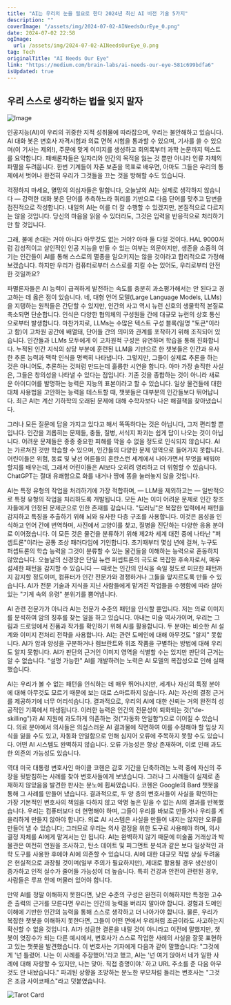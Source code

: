```yaml
---
title: "AI는 우리의 눈을 필요로 한다 2024년 최신 AI 비전 기술 5가지"
description: ""
coverImage: "/assets/img/2024-07-02-AINeedsOurEye_0.png"
date: 2024-07-02 22:58
ogImage:
  url: /assets/img/2024-07-02-AINeedsOurEye_0.png
tag: Tech
originalTitle: "AI Needs Our Eye"
link: "https://medium.com/brain-labs/ai-needs-our-eye-581c699bdfa6"
isUpdated: true
---
```


## 우리 스스로 생각하는 법을 잊지 말자

![Image](/assets/img/2024-07-02-AINeedsOurEye_0.png)

인공지능(AI)이 우리의 귀중한 지적 성취물에 따라잡으며, 우리는 불안해하고 있습니다. AI 대화 봇은 변호사 자격시험과 의료 면허 시험을 통과할 수 있으며, 기사를 쓸 수 있으며(이 기사는 제외!), 주문에 맞게 이미지를 생성하고 회의록부터 과학 논문까지 텍스트를 요약합니다. 패배론자들은 일자리와 인간의 목적을 잃는 것 뿐만 아니라 인류 자체의 파멸을 두려웁니다. 한번 기계들이 자존 보존을 목표로 배우면, 아마도 그들은 우리의 통제에서 벗어나 완전히 우리가 그것들을 끄는 것을 방해할 수도 있습니다.

걱정하지 마세요, 멸망의 의심자들은 말합니다, 오늘날의 AI는 실제로 생각하지 않습니다 — 강력한 대화 봇은 단어를 추측하느라 쿼리를 기반으로 다음 단어를 맞추고 답변을 점진적으로 작성합니다. 내일의 AI는 이를 더 잘 수행할 수 있겠지만, 본질적으로 다르지는 않을 것입니다. 당신의 마음을 읽을 수 있더라도, 그것은 입력을 반응적으로 처리하기만 할 것입니다.

<div class="content-ad"></div>

그래, 불에 손대는 거야 아니다 아무것도 없는 거야? 아마 둘 다일 것이다. HAL 9000처럼 감성적이고 살인적인 인공 지능을 만들 수 있는 여부는 의문이지만, 생존을 소중히 여기는 인간들이 AI를 통해 스스로의 멸종을 일으키지는 않을 것이라고 합리적으로 가정해 보겠습니다. 하지만 우리가 컴퓨터로부터 스스로를 지킬 수는 있어도, 우리로부터 안전한 것일까요?

파멸론자들은 AI 능력이 급격하게 발전하는 속도를 충분히 과소평가해서는 안 된다고 경고하는 데 옳은 점이 있습니다. 네, 대형 언어 모델(Large Language Models, LLMs)을 지탱하는 원칙들은 간단할 수 있지만, 인간의 사고 역시 뉴런 신호의 생물학적 본질로 축소되면 단순합니다. 인식은 다양한 협의체의 구성원들 간에 대규모 뉴런의 상호 통신으로부터 발생합니다. 마찬가지로, LLMs는 수많은 텍스트 구성 블록(일명 "토큰"이라고 함)이 고차원 공간에 배열돼, 단어들 간의 의미와 관계를 포착하기 위해 조직되어 있습니다. 인간들과 LLMs 모두에게 이 고차원적 구성은 유연하며 학습을 통해 진화합니다. 누적된 인간 지식의 상당 부분에 훈련된 LLM을 기반으로 한 챗봇들은 인간과 유사한 추론 능력과 맥락 인식을 명백히 나타냅니다. 그렇지만, 그들이 실제로 추론을 하는 것은 아니어도, 추론하는 것처럼 만드는데 훌륭한 시연을 합니다. 아마 가장 솔직한 사실은, 그들은 창의성을 나타낼 수 있다는 점입니다. 기존 것을 종합하는 것이 아니라 새로운 아이디어를 발명하는 능력은 지능의 표본이라고 할 수 있습니다. 일상 물건들에 대한 대체 사용법을 고안하는 능력을 테스트할 때, 챗봇들은 대부분의 인간들보다 뛰어납니다. 최근 AI는 계산 기하학의 오래된 문제에 대해 수학자보다 나은 해결책을 찾아냈습니다.

그러나 모든 질문에 답을 가지고 있다고 해서 똑똑하다는 것은 아닙니다, 그저 편리할 뿐입니다. 인간을 괴롭히는 문제들, 충돌, 질병, 서식지 파괴는 쉽게 답이 나오는 것이 아닙니다. 어려운 문제들은 종종 중요한 피해를 막을 수 없을 정도로 인식되지 않습니다. AI는 가르쳐진 것만 학습할 수 있으며, 인간들의 다양한 문제 영역으로 들어가지 못합니다. 어린이들은 위험, 동료 및 낯선 어른들의 혼란스런 세계에서 나아가면서 무엇을 배워야 할지를 배우는데, 그래서 어린이들은 AI보다 오히려 영리하고 더 위험할 수 있습니다. ChatGPT는 절대 유쾌함으로 화를 내거나 땅에 똥을 눌러놓지 않을 것입니다.

AI는 특정 유형의 작업을 처리하기에 가장 적합하며, — LLM을 제외하고는 — 일반적으로 특정 유형의 작업을 처리하도록 개발됩니다. 모든 AI는 이미 어려운 문제로 인간 창조자들에게 인정된 문제군으로 인한 존재를 갚습니다. "딥러닝"은 복잡한 입력에서 패턴을 감지하고 특징을 추출하기 위해 뇌와 유사한 다층 구조를 사용합니다. 이것은 음성을 인식하고 언어 간에 번역하며, 사진에서 고양이를 찾고, 질병을 진단하는 다양한 응용 분야로 이어졌습니다. 이 모든 것은 물건을 분류하기 위해 제2차 세계 대전 중에 나타난 "퍼셉트론"이라는 공통 조상 패러다임에 기인합니다. 초기때부터 몇십 년에 걸쳐, 누구도 퍼셉트론의 학습 능력을 그것이 분류할 수 있는 물건들을 이해하는 능력으로 혼동하지 않았습니다. 오늘날의 신경망은 단일 뉴런 퍼셉트론의 극도로 복잡한 후속자로서, 매우 섬세한 패턴을 감지할 수 있습니다 — 때로는 인간의 인식을 속일 정도로 미묘한 패턴까지 감지할 정도이며, 컴퓨터가 인간 전문가와 경쟁하거나 그들을 앞지르도록 만들 수 있습니다. AI가 전문 기술과 지식을 지닌 사람들에게 맡겨진 작업들을 수행함에 따라 살아있는 "기계 속의 유령" 분위기를 뿜어냅니다.

<div class="content-ad"></div>

AI 관련 전문가가 아니라 AI는 전문가 수준의 패턴을 인식할 뿐입니다. 저는 의료 이미지를 분석하여 암의 징후를 찾는 일을 하고 있습니다. 아내는 미술 역사가이며, 우리는 그림과 드로잉에서 진품과 작가를 확인하기 위해 AI를 활용합니다. 두 분야는 비슷한 AI 설계와 이미지 전처리 전략을 사용합니다. AI는 관련 도메인에 대해 아무것도 "알지" 못합니다. AI가 암과 양성을 구분하거나 렘브란트와 위조 작품을 구별하는 방법에 대해 우리도 알지 못합니다. AI가 판단의 근거인 이미지 영역을 식별할 수는 있지만 판단의 근거는 알 수 없습니다. "설명 가능한" AI를 개발하려는 노력은 AI 모델의 복잡성으로 인해 실패했습니다.

AI는 우리가 볼 수 없는 패턴을 인식하는 데 매우 뛰어나지만, 세계나 자신의 특정 분야에 대해 아무것도 모르기 때문에 보는 대로 스마트하지 않습니다. AI는 자신의 결정 근거를 제공하기에 너무 어리석습니다. 결과적으로, 우리의 AI에 대한 신뢰는 거의 완전히 성공적인 기록에서 파생됩니다. 이러한 능력은 인간의 전문성이 퇴화되는 것("de-skilling")과 AI 지원에 과도하게 의존하는 것("자동화 안일함")으로 이어질 수 있습니다. 의료 분야에서 의사들은 의심스러운 AI 결과물에 직면하여 이를 수정해야 할 임상 지식을 잃을 수도 있고, 자동화 안일함으로 인해 심지어 오류에 주목하지 못할 수도 있습니다. 어떤 AI 시스템도 완벽하지 않습니다. 오류 가능성은 항상 존재하며, 이로 인해 과도한 의존의 가능성도 있습니다.

역대 미국 대통령 변호사인 마이클 코헨은 감호 기간을 단축하려는 노력 중에 자신의 주장을 뒷받침하는 사례를 찾아 변호사들에게 보냈습니다. 그러나 그 사례들이 실제로 존재하지 않았음을 발견한 판사는 분노에 휩싸였습니다. 코헨은 Google의 Bard 챗봇을 통해 그 사례를 만들어 냈습니다. 결과적으로, 두 양 층의 변호사들이 사실을 확인하는 가장 기본적인 변호사의 책임을 다하지 않고 악명 높은 믿을 수 없는 AI의 결과를 반복했습니다. 우리는 컴퓨터보다 더 현명해야 하며, 그들이 우리를 바보로 만들거나 우리를 게을리하게 만들지 않아야 합니다. 의료 AI 시스템은 사실을 만들어 내지는 않지만 오류를 만들어 낼 수 있습니다; 그러므로 우리는 의사 결정을 위한 도구로 사용해야 하며, 의사 결정 자체를 AI에게 맡겨서는 안 됩니다. AI는 완벽하지 않기 때문에 미술품 거래상과 박물관은 여전히 연원을 조사하고, 탄소 데이트 및 피그먼트 분석과 같은 보다 일상적인 과학 도구를 사용한 후에야 AI에 의존할 수 있습니다. AI에 대한 대규모 직업 상실 두려움은 현실적으로 과장될 것이며(일부 주의가 필요하지만), 제대로 활용될 경우 생산성이 증가하고 인적 실수가 줄어들 가능성이 더 높습니다. 특히 건강과 안전이 관련된 경우, 사람들은 루프 안에 머물러 있어야 합니다.

만약 AI를 정말 이해하지 못한다면, 낮은 수준의 구성은 완전히 이해하지만 특정한 고수준 출력의 근거를 모른다면 우리는 인간의 능력을 버리지 말아야 합니다. 경험과 도메인 이해에 기반한 인간의 능력을 통해 스스로 생각하고 더 나아가야 합니다. 물론, 우리가 복잡한 챗봇을 이해하지 못한다면, 그들이 어떤 면에서 우리처럼 조금이라도 사고하는지 확신할 수 없을 것입니다. AI가 성급한 결론을 내릴 것이 아니라고 이전에 말했지만, 챗봇이 엿장수가 되는 다른 예시에서, 변호사가 스스로 작업한 사례의 사실을 잘못 표현하고 있는 챗봇을 발견했습니다. 이 변호사는 기자에게 다음과 같이 말했습니다: "그것에게 '넌 틀렸어. 나는 이 사례를 주장했어.'라고 했고, AI는 '넌 여기 앉아서 네가 일한 사례에 대해 자랑할 수 있지만, 나는 맞아. 직접 증명이야.' 하고 URL 주소를 준 다음 아무 것도 안 내놨습니다." 파괴된 상황을 조망하는 분노한 부모처럼 들리는 변호사는 "그것은 조금 사이코패스"라고 덧붙였습니다.

<div class="content-ad"></div>

![Tarot Card](/assets/img/2024-07-02-AINeedsOurEye_1.png)
